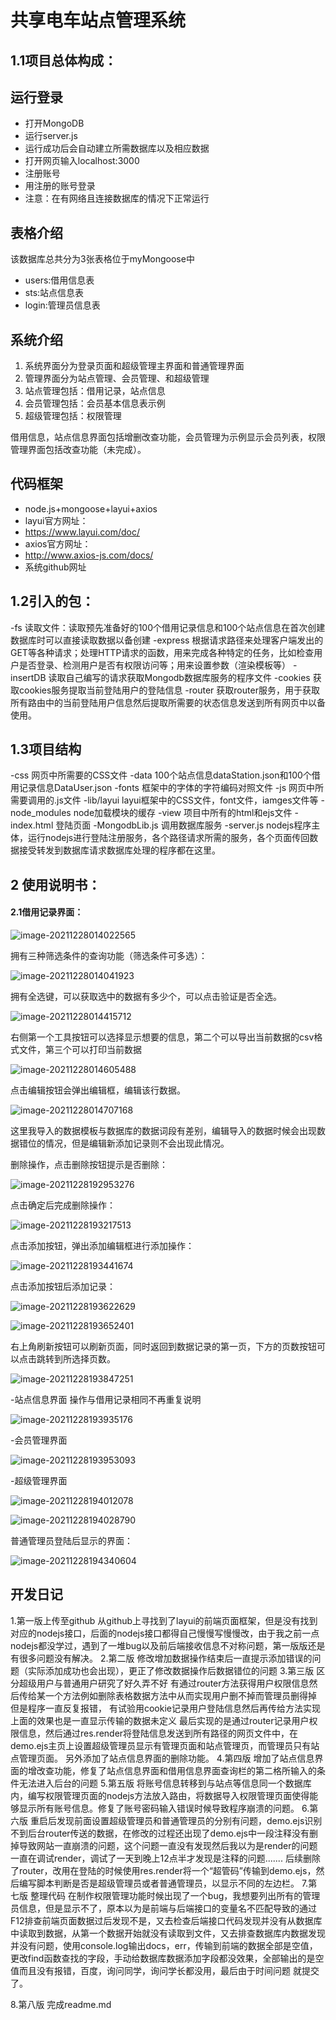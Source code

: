 # 共享电车站点管理系统 
## 1.1项目总体构成：
 ## 运行登录
- 打开MongoDB
- 运行server.js
- 运行成功后会自动建立所需数据库以及相应数据
- 打开网页输入localhost:3000
- 注册账号
- 用注册的账号登录
- 注意：在有网络且连接数据库的情况下正常运行

 ## 表格介绍
该数据库总共分为3张表格位于myMongoose中
- users:借用信息表
- sts:站点信息表
- login:管理员信息表

 ## 系统介绍
1. 系统界面分为登录页面和超级管理主界面和普通管理界面
2. 管理界面分为站点管理、会员管理、和超级管理
3. 站点管理包括：借用记录，站点信息
4. 会员管理包括：会员基本信息表示例
5. 超级管理包括：权限管理

借用信息，站点信息界面包括增删改查功能，会员管理为示例显示会员列表，权限管理界面包括改查功能（未完成）。

 ## 代码框架
- node.js+mongoose+layui+axios
- layui官方网址：
- https://www.layui.com/doc/
- axios官方网址：
- http://www.axios-js.com/docs/
- 系统github网址
## 1.2引入的包：
-fs 读取文件：读取预先准备好的100个借用记录信息和100个站点信息在首次创建数据库时可以直接读取数据以备创建
-express 根据请求路径来处理客户端发出的GET等各种请求；处理HTTP请求的函数，用来完成各种特定的任务，比如检查用户是否登录、检测用户是否有权限访问等；用来设置参数（渲染模板等）
-insertDB 读取自己编写的请求获取Mongodb数据库服务的程序文件
-cookies 获取cookies服务提取当前登陆用户的登陆信息
-router 获取router服务，用于获取所有路由中的当前登陆用户信息然后提取所需要的状态信息发送到所有网页中以备使用。
## 1.3项目结构
-css 网页中所需要的CSS文件
-data 100个站点信息dataStation.json和100个借用记录信息DataUser.json
-fonts 框架中的字体的字符编码对照文件
-js 网页中所需要调用的.js文件
-lib/layui layui框架中的CSS文件，font文件，iamges文件等
-node_modules node加载模块的缓存
-view 项目中所有的html和ejs文件
-index.html 登陆页面
-MongodbLib.js 调用数据库服务
-server.js nodejs程序主体，运行nodejs进行登陆注册服务，各个路径请求所需的服务，各个页面传回数据接受转发到数据库请求数据库处理的程序都在这里。

## 2 使用说明书：
#### 2.1借用记录界面：

![image-20211228014022565](images/image-20211228014022565.png)

拥有三种筛选条件的查询功能（筛选条件可多选）：

![image-20211228014041923](images/image-20211228014041923.png)

拥有全选键，可以获取选中的数据有多少个，可以点击验证是否全选。

![image-20211228014415712](images/image-20211228014415712.png)

右侧第一个工具按钮可以选择显示想要的信息，第二个可以导出当前数据的csv格式文件，第三个可以打印当前数据

![image-20211228014605488](images/image-20211228014605488.png)

点击编辑按钮会弹出编辑框，编辑该行数据。

![image-20211228014707168](images/image-20211228014707168.png)

这里我导入的数据模板与数据库的数据词段有差别，编辑导入的数据时候会出现数据错位的情况，但是编辑新添加记录则不会出现此情况。

删除操作，点击删除按钮提示是否删除：

![image-20211228192953276](images/image-20211228192953276.png)

点击确定后完成删除操作：

![image-20211228193217513](images/image-20211228193217513.png)

点击添加按钮，弹出添加编辑框进行添加操作：

![image-20211228193441674](images/image-20211228193441674.png)

点击添加按钮后添加记录：

![image-20211228193622629](images/image-20211228193622629.png)

![image-20211228193652401](images/image-20211228193652401.png)

右上角刷新按钮可以刷新页面，同时返回到数据记录的第一页，下方的页数按钮可以点击跳转到所选择页数。

![image-20211228193847251](images/image-20211228193847251.png)

-站点信息界面 操作与借用记录相同不再重复说明

![image-20211228193935176](images/image-20211228193935176.png)

-会员管理界面

![image-20211228193953093](images/image-20211228193953093.png)

-超级管理界面

![image-20211228194012078](images/image-20211228194012078.png)

![image-20211228194028790](images/image-20211228194028790.png)

普通管理员登陆后显示的界面：

![image-20211228194340604](images/image-20211228194340604.png)

## 开发日记
1.第一版上传至github 从github上寻找到了layui的前端页面框架，但是没有找到对应的nodejs接口，后面的nodejs接口都得自己慢慢写慢慢改，由于我之前一点nodejs都没学过，遇到了一堆bug以及前后端接收信息不对称问题，第一版版还是有很多问题没有解决。
2.第二版 修改增加数据操作结束后一直提示添加错误的问题（实际添加成功也会出现），更正了修改数据操作后数据错位的问题
3.第三版 区分超级用户与普通用户研究了好久弄不好  有通过router方法获得用户权限信息然后传给某一个方法例如删除表格数据方法中从而实现用户删不掉而管理员删得掉 但是程序一直反复报错，
有试验用cookie记录用户登陆信息然后再传给方法实现上面的效果也是一直显示传输的数据未定义 最后实现的是通过router记录用户权限信息，然后通过res.render将登陆信息发送到所有路径的网页文件中，在demo.ejs主页上设置超级管理员显示有管理页面和站点管理页，而管理员只有站点管理页面。 另外添加了站点信息界面的删除功能。
4.第四版 增加了站点信息界面的增改查功能，修复了站点信息界面和借用信息界面查询栏的第二格所输入的条件无法进入后台的问题
5.第五版 将账号信息转移到与站点等信息同一个数据库内，编写权限管理页面的nodejs方法放入路由，将数据导入权限管理页面使得能够显示所有账号信息。修复了账号密码输入错误时候导致程序崩溃的问题。
6.第六版 重启后发现前面设置超级管理员和普通管理员的分别有问题，demo.ejs识别不到后台router传送的数据，在修改的过程还出现了demo.ejs中一段注释没有删掉导致网站一直崩溃的问题，这个问题一直没有发现然后我以为是render的问题一直在调试render，调试了一天到晚上12点半才发现是注释的问题....... 后续删除了router，改用在登陆的时候使用res.render将一个“超管码”传输到demo.ejs，然后编写脚本判断是否是超级管理员或者普通管理员，以显示不同的左边栏。
7.第七版 整理代码 在制作权限管理功能时候出现了一个bug，我想要列出所有的管理员信息，但是显示不了，原本以为是前端与后端接口的变量名不匹配导致的通过F12排查前端页面数据过后发现不是，又去检查后端接口代码发现并没有从数据库中读取到数据，从第一个数据开始就没有读取到文件，又去排查数据库内数据发现并没有问题，使用console.log输出docs，err，传输到前端的数据全部是空值，更改find函数查找的字段，手动给数据库数据添加字段都没效果，全部输出的是空值而且没有报错，百度，询问同学，询问学长都没用，最后由于时间问题 就提交了。

8.第八版 完成readme.md 